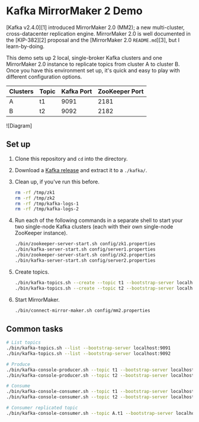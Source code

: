 # Kafka MirrorMaker 2 Demo

[Kafka v2.4.0][1] introduced MirrorMaker 2.0 (MM2); a new multi-cluster, cross-datacenter replication engine. MirrorMaker 2.0 is well documented in the [KIP-382][2] proposal and the [MirrorMaker 2.0 `README.md`][3], but I learn-by-doing.

This demo sets up 2 local, single-broker Kafka clusters and one MirrorMaker 2.0 instance to replicate topics from cluster A to cluster B. Once you have this environment set up, it's quick and easy to play with different configuration options.

| Clusters | Topic | Kafka Port | ZooKeeper Port |
| -------- | ----- | ---------- | -------------- |
| A        | t1    | 9091       | 2181           |
| B        | t2    | 9092       | 2182           |

![Diagram]

## Set up

1. Clone this repository and `cd` into the directory.

1. Download a [Kafka release](https://kafka.apache.org/downloads) and extract it to a `./kafka/`.

1. Clean up, if you've run this before.

   ```sh
   rm -rf /tmp/zk1
   rm -rf /tmp/zk2
   rm -rf /tmp/kafka-logs-1
   rm -rf /tmp/kafka-logs-2
   ```

1. Run each of the following commands in a separate shell to start your two single-node Kafka clusters (each with their own single-node ZooKeeper instance).

   ```sh
   ./bin/zookeeper-server-start.sh config/zk1.properties
   ./bin/kafka-server-start.sh config/server1.properties
   ./bin/zookeeper-server-start.sh config/zk2.properties
   ./bin/kafka-server-start.sh config/server2.properties
   ```

1. Create topics.

   ```sh
   ./bin/kafka-topics.sh --create --topic t1 --bootstrap-server localhost:9091 --partitions 1 --replication-factor 1
   ./bin/kafka-topics.sh --create --topic t2 --bootstrap-server localhost:9092 --partitions 1 --replication-factor 1
   ```

1. Start MirrorMaker.

   ```sh
   ./bin/connect-mirror-maker.sh config/mm2.properties
   ```

## Common tasks

```sh
# List topics
./bin/kafka-topics.sh --list --bootstrap-server localhost:9091
./bin/kafka-topics.sh --list --bootstrap-server localhost:9092

# Produce
./bin/kafka-console-producer.sh --topic t1 --bootstrap-server localhost:9091
./bin/kafka-console-producer.sh --topic t2 --bootstrap-server localhost:9092

# Consume
./bin/kafka-console-consumer.sh --topic t1 --bootstrap-server localhost:9091
./bin/kafka-console-consumer.sh --topic t2 --bootstrap-server localhost:9092

# Consumer replicated topic
./bin/kafka-console-consumer.sh --topic A.t1 --bootstrap-server localhost:9092
```
